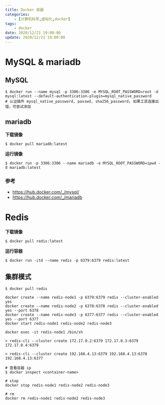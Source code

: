 ```yaml
---
title: Docker 容器
categories: 
    - [计算机科学,虚拟化,docker]
tags:
    - docker
date: 2020/12/21 19:00:00
update: 2020/12/21 19:00:00
---
```


# MySQL & mariadb

## MySQL

```shell
$ docker run --name mysql -p 3306:3306 -e MYSQL_ROOT_PASSWORD=root -d mysql:latest --default-authentication-plugin=mysql_native_password
# 认证插件 mysql_native_password, passwd, sha256_password; 如果工具连接出错，可尝试添加
```

## mariadb

**下载镜像**

```shell
$ docker pull mariadb:latest
```

**运行镜像**

```shell
$ docker run -p 3306:3306 --name mariadb -e MYSQL_ROOT_PASSWORD=ipwd -d mariadb:latest
```

### 参考

- https://hub.docker.com/_/mysql/
- https://hub.docker.com/_/mariadb

# Redis

**下载镜像**

```shell
$ docker pull redis:latest
```

**运行容器**

```shell
$ docker run -itd --name redis -p 6379:6379 redis:latest
```

## 集群模式

```shell
$ docker pull redis

docker create --name redis-node1 -p 6379:6379 redis --cluster-enabled yes
docker create --name redis-node2 -p 6378:6378 redis --cluster-enabled yes --port 6378
docker create --name redis-node3 -p 6377:6377 redis --cluster-enabled yes --port 6377
docker start redis-node1 redis-node2 redis-node3

docker exec -it redis-node1 /bin/sh

> redis-cli --cluster create 172.17.0.2:6379 172.17.0.3:6379 172.17.0.4:6379

> redis-cli --cluster create 192.168.4.13:6379 192.168.4.13:6378 192.168.4.13:6377

# 查看容器 ip
$ docker inspect <container-name>

# stop
docker stop redis-node1 redis-node2 redis-node3

# rm
docker rm redis-node1 redis-node2 redis-node3
```

